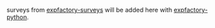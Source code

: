 surveys from [expfactory-surveys](https://github.com/expfactory/expfactory-surveys) will be added here with [expfactory-python](https://github.com/expfactory/expfactory-python).
